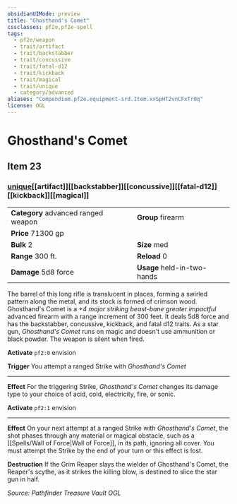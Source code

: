 ```yaml
---
obsidianUIMode: preview
title: "Ghosthand's Comet"
cssclasses: pf2e,pf2e-spell
tags:
  - pf2e/weapon
  - trait/artifact
  - trait/backstabber
  - trait/concussive
  - trait/fatal-d12
  - trait/kickback
  - trait/magical
  - trait/unique
  - category/advanced
aliases: "Compendium.pf2e.equipment-srd.Item.xxSpHT2vnCFxTr0q"
license: OGL
---
```

# Ghosthand's Comet
## Item 23
### [unique](unique "Unique Rarity Trait")[[artifact]][[backstabber]][[concussive]][[fatal-d12]][[kickback]][[magical]]

|  |  |
| -- | -- |
| **Category** advanced ranged weapon | **Group** firearm |
| **Price** 71300 gp |  |
| **Bulk** 2 | **Size** med |
|**Range** 300 ft.| **Reload** 0|
| **Damage** 5d8 force  | **Usage** held-in-two-hands |



The barrel of this long rifle is translucent in places, forming a swirled pattern along the metal, and its stock is formed of crimson wood. Ghosthand's Comet is a _+4 major striking beast-bane greater impactful_ advanced firearm with a range increment of 300 feet. It deals 5d8 force and has the backstabber, concussive, kickback, and fatal d12 traits. As a star gun, _Ghosthand's Comet_ runs on magic and doesn't use ammunition or black powder. The weapon is silent when fired.

**Activate** `pf2:0` envision

**Trigger** You attempt a ranged Strike with _Ghosthand's Comet_

* * *

**Effect** For the triggering Strike, _Ghosthand's Comet_ changes its damage type to your choice of acid, cold, electricity, fire, or sonic.

**Activate** `pf2:1` envision

* * *

**Effect** On your next attempt at a ranged Strike with _Ghosthand's Comet_, the shot phases through any material or magical obstacle, such as a [[Spells/Wall of Force|Wall of Force]], in its path, ignoring all cover. You must attempt the Strike by the end of your turn or this effect is lost.

**Destruction** If the Grim Reaper slays the wielder of Ghosthand's Comet, the Reaper's scythe, as it strikes the killing blow, is destined to slice the star gun in half.

*Source: Pathfinder Treasure Vault*
*OGL*